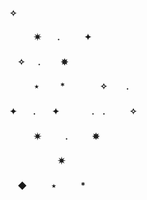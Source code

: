 #### ✧ 
#### ㅤㅤㅤ✷ㅤㅤ.ㅤㅤㅤ✦ 
#### ㅤ✧  　 .    ㅤ ㅤ✵ 　　　　　　　  　　     
#### ㅤㅤㅤ⋆  　    ㅤ*  　ㅤㅤㅤ✧  ㅤ　.
#### ✦ㅤㅤ.ㅤㅤ✦ㅤㅤㅤㅤ.ㅤ.ㅤㅤㅤ✧  
#### ㅤㅤㅤ✷ㅤㅤㅤ.ㅤㅤㅤ✵ 　
#### ㅤㅤㅤㅤㅤㅤ✷
#### ㅤ◆ㅤㅤㅤ⋆ㅤㅤㅤ*
